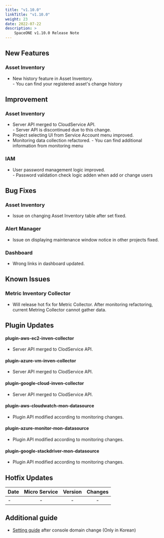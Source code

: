 ```yaml
---
title: "v1.10.0"
linkTitle: "v1.10.0"
weight: 23
date: 2022-07-22
description: >
    SpaceONE v1.10.0 Release Note
---
```


## New Features
  ### Asset Inventory
  - New history feature in Asset Inventory.<br>
    \- You can find your registered asset's change history    
## Improvement
  ### Asset Inventory
  - Server API merged to CloudService API.<br>
    \- Server API is discontinued due to this change.
  - Project selecting UI from Service Account menu improved.
  - Monitoring data collection refactored.
    \- You can find additional information from monitoring menu
  ### IAM
  - User password management logic improved.<br>
    \- Password validation check logic adden when add or change users
## Bug Fixes
  ### Asset Inventory
  - Issue on changing Asset Inventory table after set fixed.
  ### Alert Manager
  - Issue on displaying maintenance window notice in other projects fixed.
  ### Dashboard
  - Wrong links in dashboard updated.

## Known Issues
  ### Metric Inventory Collector
  - Will release hot fix for Metric Collector. After monitoring refactoring, current Metring Collector cannot gather data.

## Plugin Updates
  #### plugin-aws-ec2-inven-collector
  - Server API merged to ClodService API.
  #### plugin-azure-vm-inven-collector
  - Server API merged to ClodService API.
  #### plugin-google-cloud-inven-collector
  - Server API merged to ClodService API.
  #### plugin-aws-cloudwatch-mon-datasource
  - Plugin API modified according to monitoring changes.
  #### plugin-azure-monitor-mon-datasource
  - Plugin API modified according to monitoring changes.
  #### plugin-google-stackdriver-mon-datasource
  - Plugin API modified according to monitoring changes.

## Hotfix Updates
| Date | Micro Service | Version | Changes  |
|-----|:-------------:|:-------:|:------:|
| -   |       -       |    -    |  -     |

## Additional guide
- [Setting guide](https://www.notion.so/spaceone-io/b7d2004fbe4148e784d7fc49983398ae) after console domain change (Only in Korean)
